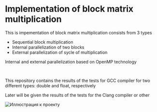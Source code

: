  <h1>Implementation of block matrix multiplication</h1>
 

<p> This is impementation of block matrix multiplication consists from 3 types</p>

<ul>
 <li>Sequential block multiplication</li>
 <li>Internal parallelization of two blocks</li>
 <li>External parallelization of sycle of multiplication</li>
</ul>

<p>Internal and external parallelization based on OpenMP technology</p> 
<br>

<p> This repository contains the results of the tests for GCC compiler for two different types: double and float, respectively</p>
<p> Later will be given the results of the tests for the Clang compiler or other</p>

![Иллюстрация к проекту](https://cdn.rawgit.com/rekrut1993/Block-Matrix-Multiplication/77b23ee5/results/gcc/double/gcc_double.svg)
